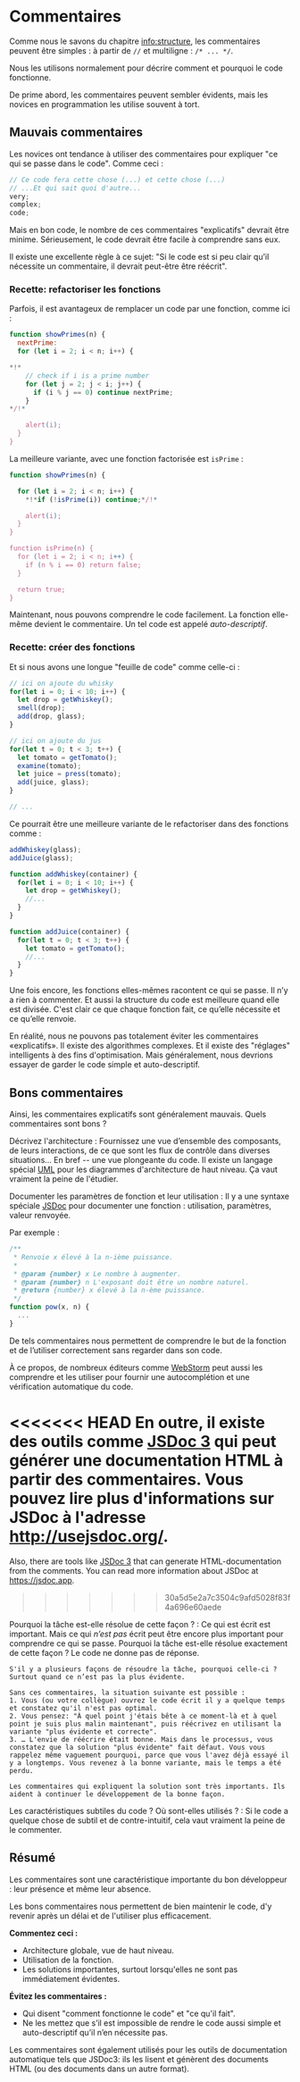 # Commentaires

Comme nous le savons du chapitre <info:structure>, les commentaires peuvent être simples : à partir de `//` et multiligne : `/* ... */`.

Nous les utilisons normalement pour décrire comment et pourquoi le code fonctionne.

De prime abord, les commentaires peuvent sembler évidents, mais les novices en programmation les utilise souvent à tort.

## Mauvais commentaires

Les novices ont tendance à utiliser des commentaires pour expliquer "ce qui se passe dans le code". Comme ceci :

```js
// Ce code fera cette chose (...) et cette chose (...)
// ...Et qui sait quoi d'autre...
very;
complex;
code;
```

Mais en bon code, le nombre de ces commentaires "explicatifs" devrait être minime. Sérieusement, le code devrait être facile à comprendre sans eux.

Il existe une excellente règle à ce sujet: "Si le code est si peu clair qu’il nécessite un commentaire, il devrait peut-être être réécrit".

### Recette: refactoriser les fonctions

Parfois, il est avantageux de remplacer un code par une fonction, comme ici :

```js
function showPrimes(n) {
  nextPrime:
  for (let i = 2; i < n; i++) {

*!*
    // check if i is a prime number
    for (let j = 2; j < i; j++) {
      if (i % j == 0) continue nextPrime;
    }
*/!*

    alert(i);
  }
}
```

La meilleure variante, avec une fonction factorisée est `isPrime` :


```js
function showPrimes(n) {

  for (let i = 2; i < n; i++) {
    *!*if (!isPrime(i)) continue;*/!*

    alert(i);  
  }
}

function isPrime(n) {
  for (let i = 2; i < n; i++) {
    if (n % i == 0) return false;
  }

  return true;
}
```

Maintenant, nous pouvons comprendre le code facilement. La fonction elle-même devient le commentaire. Un tel code est appelé *auto-descriptif*.

### Recette: créer des fonctions

Et si nous avons une longue "feuille de code" comme celle-ci :

```js
// ici on ajoute du whisky
for(let i = 0; i < 10; i++) {
  let drop = getWhiskey();
  smell(drop);
  add(drop, glass);
}

// ici on ajoute du jus
for(let t = 0; t < 3; t++) {
  let tomato = getTomato();
  examine(tomato);
  let juice = press(tomato);
  add(juice, glass);
}

// ...
```

Ce pourrait être une meilleure variante de le refactoriser dans des fonctions comme :

```js
addWhiskey(glass);
addJuice(glass);

function addWhiskey(container) {
  for(let i = 0; i < 10; i++) {
    let drop = getWhiskey();
    //...
  }
}

function addJuice(container) {
  for(let t = 0; t < 3; t++) {
    let tomato = getTomato();
    //...
  }
}
```

Une fois encore, les fonctions elles-mêmes racontent ce qui se passe. Il n’y a rien à commenter. Et aussi la structure du code est meilleure quand elle est divisée. C'est clair ce que chaque fonction fait, ce qu’elle nécessite et ce qu’elle renvoie.

En réalité, nous ne pouvons pas totalement éviter les commentaires «explicatifs». Il existe des algorithmes complexes. Et il existe des "réglages" intelligents à des fins d'optimisation. Mais généralement, nous devrions essayer de garder le code simple et auto-descriptif.

## Bons commentaires

Ainsi, les commentaires explicatifs sont généralement mauvais. Quels commentaires sont bons ?

Décrivez l'architecture
: Fournissez une vue d’ensemble des composants, de leurs interactions, de ce que sont les flux de contrôle dans diverses situations… En bref -- une vue plongeante du code. Il existe un langage spécial [UML](https://fr.wikipedia.org/wiki/UML_(informatique)) pour les diagrammes d'architecture de haut niveau. Ça vaut vraiment la peine de l'étudier.

Documenter les paramètres de fonction et leur utilisation
: Il y a une syntaxe spéciale [JSDoc](https://fr.wikipedia.org/wiki/JSDoc) pour documenter une fonction : utilisation, paramètres, valeur renvoyée.

Par exemple :
```js
/**
 * Renvoie x élevé à la n-ième puissance.
 *
 * @param {number} x Le nombre à augmenter.
 * @param {number} n L'exposant doit être un nombre naturel.
 * @return {number} x élevé à la n-ème puissance.
 */
function pow(x, n) {
  ...
}
```

De tels commentaires nous permettent de comprendre le but de la fonction et de l’utiliser correctement sans regarder dans son code.

À ce propos, de nombreux éditeurs comme [WebStorm](https://www.jetbrains.com/webstorm/) peut aussi les comprendre et les utiliser pour fournir une autocomplétion et une vérification automatique du code.

<<<<<<< HEAD
En outre, il existe des outils comme [JSDoc 3](https://github.com/jsdoc3/jsdoc) qui peut générer une documentation HTML à partir des commentaires. Vous pouvez lire plus d'informations sur JSDoc à l'adresse <http://usejsdoc.org/>.
=======
Also, there are tools like [JSDoc 3](https://github.com/jsdoc/jsdoc) that can generate HTML-documentation from the comments. You can read more information about JSDoc at <https://jsdoc.app>.
>>>>>>> 30a5d5e2a7c3504c9afd5028f83f4a696e60aede

Pourquoi la tâche est-elle résolue de cette façon ?
: Ce qui est écrit est important. Mais ce qui *n’est pas* écrit peut être encore plus important pour comprendre ce qui se passe. Pourquoi la tâche est-elle résolue exactement de cette façon ? Le code ne donne pas de réponse.

    S'il y a plusieurs façons de résoudre la tâche, pourquoi celle-ci ? Surtout quand ce n’est pas la plus évidente.

    Sans ces commentaires, la situation suivante est possible :
    1. Vous (ou votre collègue) ouvrez le code écrit il y a quelque temps et constatez qu'il n'est pas optimal.
    2. Vous pensez: "À quel point j'étais bête à ce moment-là et à quel point je suis plus malin maintenant", puis réécrivez en utilisant la variante "plus évidente et correcte".
    3. … L'envie de réécrire était bonne. Mais dans le processus, vous constatez que la solution "plus évidente" fait défaut. Vous vous rappelez même vaguement pourquoi, parce que vous l'avez déjà essayé il y a longtemps. Vous revenez à la bonne variante, mais le temps a été perdu.

    Les commentaires qui expliquent la solution sont très importants. Ils aident à continuer le développement de la bonne façon.

Les caractéristiques subtiles du code ? Où sont-elles utilisés ?
: Si le code a quelque chose de subtil et de contre-intuitif, cela vaut vraiment la peine de le commenter.

## Résumé

Les commentaires sont une caractéristique importante du bon développeur : leur présence et même leur absence.

Les bons commentaires nous permettent de bien maintenir le code, d'y revenir après un délai et de l'utiliser plus efficacement.

**Commentez ceci :**

- Architecture globale, vue de haut niveau.
- Utilisation de la fonction.
- Les solutions importantes, surtout lorsqu'elles ne sont pas immédiatement évidentes.

**Évitez les commentaires :**

- Qui disent "comment fonctionne le code" et "ce qu'il fait".
- Ne les mettez que s’il est impossible de rendre le code aussi simple et auto-descriptif qu’il n’en nécessite pas.

Les commentaires sont également utilisés pour les outils de documentation automatique tels que JSDoc3: ils les lisent et génèrent des documents HTML (ou des documents dans un autre format).
